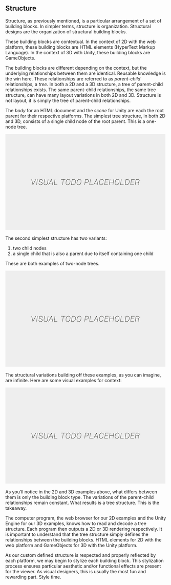 ## Structure

Structure, as previously mentioned, is a particular arrangement of a set of building blocks. In simpler terms, structure is organization. Structural designs are the organization of structural building blocks.

These building blocks are contextual. In the context of 2D with the web platform, these building blocks are HTML elements (HyperText Markup Language). In the context of 3D with Unity, these building blocks are GameObjects.

The building blocks are different depending on the context, but the underlying relationships between them are identical. Reusable knowledge is the win here. These relationships are referred to as *parent-child* relationships, a *tree*. In both a 2D and a 3D structure, a tree of parent-child relationships exists. The same parent-child relationships, the same tree structure, can have many layout variations in both 2D and 3D. Structure is not layout, it is simply the tree of parent-child relationships.

The *body* for an HTML document and the *scene* for Unity are each the root parent for their respective platforms. The simplest tree structure, in both 2D and 3D, consists of a single child node of the root parent. This is a one-node tree. 

![TODO - Image 1 node 2D and 1 node 3D (parent only)](../assets/img/visual-todo-placeholder.jpg "TODO - Image 1 node 2D and 1 node 3D (parent only)")

The second simplest structure has two variants:
1. two child nodes
2. a single child that is also a parent due to itself containing one child

These are both examples of two-node trees. 

![TODO - Image 2 node 2D and 2 node 3D (parent with child and two parents)](../assets/img/visual-todo-placeholder.jpg "TODO - Image 2 node 2D and 2 node 3D (parent with child and two parents)")

The structural variations building off these examples, as you can imagine, are infinite. Here are some visual examples for context:

![TODO - Image X nodes 2D and X nodes 3D (complex example of any variation of above examples)](../assets/img/visual-todo-placeholder.jpg "TODO - Image X nodes 2D and X nodes 3D (complex example of any variation of above examples)")

As you’ll notice in the 2D and 3D examples above, what differs between them is only the building block type. The variations of the parent-child relationships remain constant. What results is a tree structure. This is the takeaway.

The computer program, the web browser for our 2D examples and the Unity Engine for our 3D examples, knows how to read and decode a tree structure. Each program then outputs a 2D or 3D rendering respectively. It is important to understand that the tree structure simply defines the relationships between the building blocks. HTML elements for 2D with the web platform and GameObjects for 3D with the Unity platform.

As our custom defined structure is respected and properly reflected by each platform, we may begin to stylize each building block. This stylization process ensures particular aesthetic and/or functional effects are present for the viewer. As visual designers, this is usually the most fun and rewarding part. Style time.
